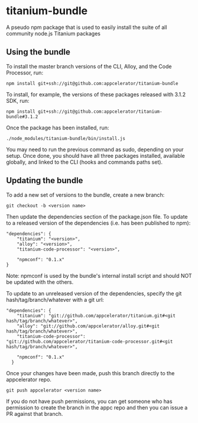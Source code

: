 titanium-bundle
===============

A pseudo npm package that is used to easily install the suite of all community node.js Titanium packages

## Using the bundle

To install the master branch versions of the CLI, Alloy, and the Code Processor, run:

```
npm install git+ssh://git@github.com:appcelerator/titanium-bundle
```

To install, for example, the versions of these packages released with 3.1.2 SDK, run:

```
npm install git+ssh://git@github.com:appcelerator/titanium-bundle#3.1.2
```

Once the package has been installed, run:

```
./node_modules/titanium-bundle/bin/install.js
```

You may need to run the previous command as sudo, depending on your setup. Once done, you should have all three packages installed, available globally, and linked to the CLI (hooks and commands paths set).

## Updating the bundle

To add a new set of versions to the bundle, create a new branch:

```
git checkout -b <version name>
```

Then update the dependencies section of the package.json file. To update to a released version of the dependencies (i.e. has been published to npm):
```
"dependencies": {
    "titanium": "<version>",
    "alloy": "<version>",
    "titanium-code-processor": "<version>",

    "npmconf": "0.1.x"
}
```
Note: npmconf is used by the bundle's internal install script and should NOT be updated with the others.

To update to an unreleased version of the dependencies, specify the git hash/tag/branch/whatever with a git url:
```
"dependencies": {
    "titanium": "git://github.com/appcelerator/titanium.git#<git hash/tag/branch/whatever>",
    "alloy": "git://github.com/appcelerator/alloy.git#<git hash/tag/branch/whatever>",
    "titanium-code-processor": "git://github.com/appcelerator/titanium-code-processor.git#<git hash/tag/branch/whatever>",

    "npmconf": "0.1.x"
  }
```

Once your changes have been made, push this branch directly to the appcelerator repo.
```
git push appcelerator <version name>
```
If you do not have push permissions, you can get someone who has permission to create the branch in the appc repo and then you can issue a PR against that branch.
